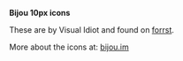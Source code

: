 **Bijou 10px icons**

These are by Visual Idiot and found on <a href="https://forrst.com/posts/Bijou_10px_icons_on_Github-JKW">forrst</a>.

More about the icons at: <a href="http://bijou.im/">bijou.im</a>